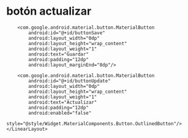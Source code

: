 # botón actualizar

<LinearLayout
        android:layout_width="match_parent"
        android:layout_height="wrap_content"
        android:orientation="horizontal">

        <com.google.android.material.button.MaterialButton
            android:id="@+id/buttonSave"
            android:layout_width="0dp"
            android:layout_height="wrap_content"
            android:layout_weight="1"
            android:text="Guardar"
            android:padding="12dp"
            android:layout_marginEnd="8dp"/>

        <com.google.android.material.button.MaterialButton
            android:id="@+id/buttonUpdate"
            android:layout_width="0dp"
            android:layout_height="wrap_content"
            android:layout_weight="1"
            android:text="Actualizar"
            android:padding="12dp"
            android:enabled="false"
            style="@style/Widget.MaterialComponents.Button.OutlinedButton"/>
    </LinearLayout>
